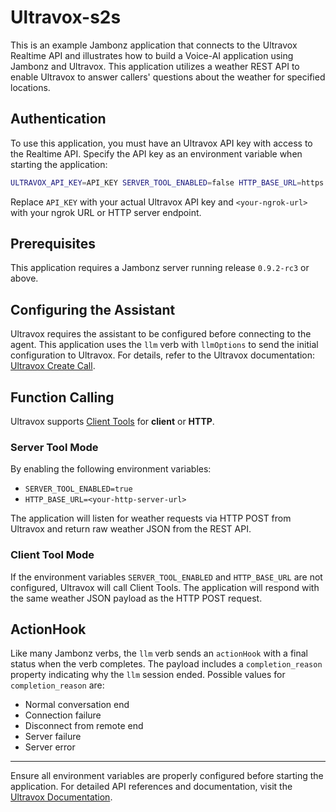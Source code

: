 # Ultravox-s2s

This is an example Jambonz application that connects to the Ultravox Realtime API and illustrates how to build a Voice-AI application using Jambonz and Ultravox. This application utilizes a weather REST API to enable Ultravox to answer callers' questions about the weather for specified locations.

## Authentication
To use this application, you must have an Ultravox API key with access to the Realtime API. Specify the API key as an environment variable when starting the application:

```bash
ULTRAVOX_API_KEY=API_KEY SERVER_TOOL_ENABLED=false HTTP_BASE_URL=https://<your-ngrok-url>.ngrok-free.app npm start
```
Replace `API_KEY` with your actual Ultravox API key and `<your-ngrok-url>` with your ngrok URL or HTTP server endpoint.

## Prerequisites
This application requires a Jambonz server running release `0.9.2-rc3` or above.

## Configuring the Assistant
Ultravox requires the assistant to be configured before connecting to the agent. This application uses the `llm` verb with `llmOptions` to send the initial configuration to Ultravox. For details, refer to the Ultravox documentation: [Ultravox Create Call](https://docs.ultravox.ai/api-reference/calls/calls-post).

## Function Calling
Ultravox supports [Client Tools](https://docs.ultravox.ai/sdk-reference/introduction#client-tools) for **client** or **HTTP**.

### Server Tool Mode
By enabling the following environment variables:

- `SERVER_TOOL_ENABLED=true`
- `HTTP_BASE_URL=<your-http-server-url>`

The application will listen for weather requests via HTTP POST from Ultravox and return raw weather JSON from the REST API.

### Client Tool Mode
If the environment variables `SERVER_TOOL_ENABLED` and `HTTP_BASE_URL` are not configured, Ultravox will call Client Tools. The application will respond with the same weather JSON payload as the HTTP POST request.

## ActionHook
Like many Jambonz verbs, the `llm` verb sends an `actionHook` with a final status when the verb completes. The payload includes a `completion_reason` property indicating why the `llm` session ended. Possible values for `completion_reason` are:

- Normal conversation end
- Connection failure
- Disconnect from remote end
- Server failure
- Server error

---

Ensure all environment variables are properly configured before starting the application. For detailed API references and documentation, visit the [Ultravox Documentation](https://docs.ultravox.ai).

